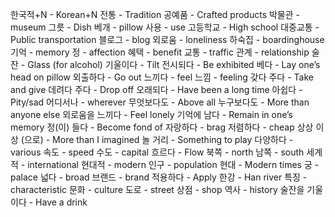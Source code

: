 한국적+N - Korean+N
전통 - Tradition
공예품 - Crafted products
박물관 - museum
그릇 - Dish
베개 - pillow
사용 - use
고등학교 - High school
대중교통 - Public transportation
블로그 - blog
외로움 - loneliness
하숙집 - boardinghouse
기억 - memory
정 - affection
혜택 - benefit
교통 - traffic
관계 - relationship
술잔 - Glass (for alcohol)
기울이다 - Tilt
전시되다 - Be exhibited
베다 - Lay one’s head on pillow
외출하다 - Go out
느끼다 - feel
느낌 - feeling
갖다 주다 - Take and give
데려다 주다 - Drop off
오래되다 - Have been a long time
아쉽다 - Pity/sad
어디서나 - wherever
무엇보다도 - Above all
누구보다도 - More than anyone else
외로움을 느끼다 - Feel lonely
기억에 남다 - Remain in one’s memory
정(이) 들다 - Become fond of
자랑하다 - brag
저렴하다 - cheap
상상 이상 (으로) - More than I imagined
놀 거리 - Something to play
다양하다 - various
속도 - speed
수도 - capital
흐르다 - Flow
북쪽 - north
남쪽 - south
세계적 - international
현대적 - modern
인구 - population
현대 - Modern times
궁 - palace
넓다 - broad
브랜드 - brand
적용하다 - Apply
한강 - Han river
특징 - characteristic
문화 - culture
도로 - street
상점 - shop
역사 - history
술잔을 기울이다 - Have a drink
